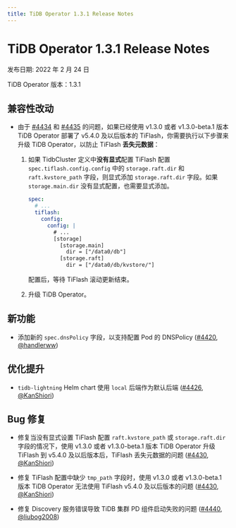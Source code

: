 ```yaml
---
title: TiDB Operator 1.3.1 Release Notes
---
```


# TiDB Operator 1.3.1 Release Notes

发布日期: 2022 年 2 月 24 日

TiDB Operator 版本：1.3.1

## 兼容性改动

- 由于 [#4434](https://github.com/pingcap/tidb-operator/pull/4434) 和 [#4435](https://github.com/pingcap/tidb-operator/pull/4435) 的问题，如果已经使用 v1.3.0 或者 v1.3.0-beta.1 版本 TiDB Operator 部署了 v5.4.0 及以后版本的 TiFlash，你需要执行以下步骤来升级 TiDB Operator，以防止 TiFlash **丢失元数据**：

    1. 如果 TidbCluster 定义中**没有显式**配置 TiFlash 配置 `spec.tiflash.config.config` 中的 `storage.raft.dir` 和 `raft.kvstore_path` 字段，则显式添加 `storage.raft.dir` 字段。如果 `storage.main.dir` 没有显式配置，也需要显式添加。

        ```yaml
        spec:
          # ...
          tiflash:
            config:
              config: |
                # ...
                [storage]
                  [storage.main]
                    dir = ["/data0/db"]
                  [storage.raft]
                    dir = ["/data0/db/kvstore/"]
        ```

        配置后，等待 TiFlash 滚动更新结束。

    2. 升级 TiDB Operator。

## 新功能

- 添加新的 `spec.dnsPolicy` 字段，以支持配置 Pod 的 DNSPolicy ([#4420](https://github.com/pingcap/tidb-operator/pull/4420), [@handlerww](https://github.com/handlerww))

## 优化提升

- `tidb-lightning` Helm chart 使用 `local` 后端作为默认后端 ([#4426](https://github.com/pingcap/tidb-operator/pull/4426), [@KanShiori](https://github.com/KanShiori))

## Bug 修复

- 修复当没有显式设置 TiFlash 配置 `raft.kvstore_path` 或 `storage.raft.dir` 字段的情况下，使用 v1.3.0 或者 v1.3.0-beta.1 版本 TiDB Operator 升级 TiFlash 到 v5.4.0 及以后版本后，TiFlash 丢失元数据的问题 ([#4430](https://github.com/pingcap/tidb-operator/pull/4430), [@KanShiori](https://github.com/KanShiori))

- 修复 TiFlash 配置中缺少 `tmp_path` 字段时，使用 v1.3.0 或者 v1.3.0-beta.1 版本 TiDB Operator 无法使用 TiFlash v5.4.0 及以后版本的问题 ([#4430](https://github.com/pingcap/tidb-operator/pull/4430), [@KanShiori](https://github.com/KanShiori))

- 修复 Discovery 服务错误导致 TiDB 集群 PD 组件启动失败的问题 ([#4440](https://github.com/pingcap/tidb-operator/pull/4440), [@liubog2008](https://github.com/liubog2008))
